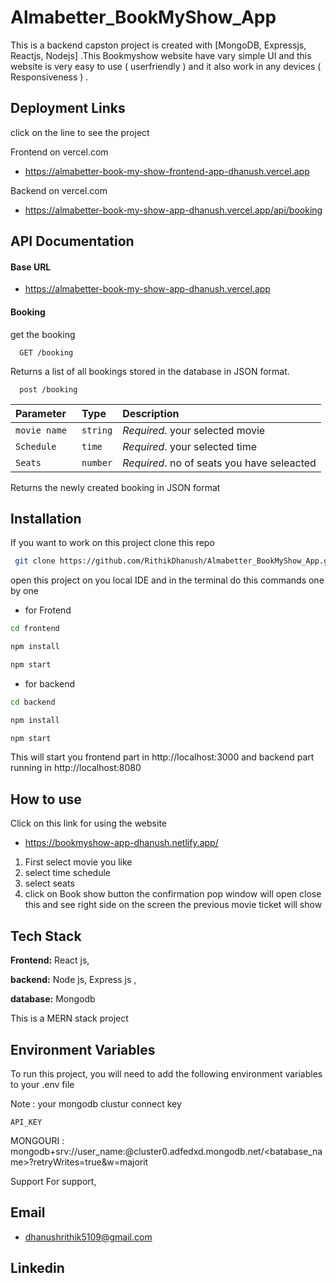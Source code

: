 # Almabetter_BookMyShow_App
This is a backend capston project is created with [MongoDB, Expressjs, Reactjs, Nodejs] .This Bookmyshow website have vary simple UI and this website is very easy to use ( userfriendly ) and it also work in any devices ( Responsiveness ) .

## Deployment Links

click on the line to see the project 

Frontend on vercel.com
 - https://almabetter-book-my-show-frontend-app-dhanush.vercel.app

Backend on vercel.com

 - https://almabetter-book-my-show-app-dhanush.vercel.app/api/booking

 ## API Documentation

#### Base URL

- https://almabetter-book-my-show-app-dhanush.vercel.app

#### Booking
get  the booking

```http
  GET /booking
```
Returns a list of all bookings stored in the database in JSON format.

```http
  post /booking
```

| Parameter | Type     | Description                |
| :-------- | :------- | :------------------------- |
| `movie name ` | `string` | *Required*. your selected movie |
| `Schedule ` | `time` | *Required*. your selected time|
| `Seats ` | `number` | *Required*. no of seats you have seleacted|

Returns the newly created booking in JSON format


## Installation

If you want to work on this project clone this repo 
```bash
 git clone https://github.com/RithikDhanush/Almabetter_BookMyShow_App.git
```

open this project on you local IDE  and in the terminal do this commands one by one 
 - for Frotend
```bash
cd frontend

npm install

npm start
```
 - for backend 
 ```bash
cd backend

npm install

npm start 
 ```
 This will start you frontend part in http://localhost:3000 and backend part running in http://localhost:8080 

    
## How to use

Click on this link for using the website
 - https://bookmyshow-app-dhanush.netlify.app/
 1) First select movie you like 
 2) select time schedule 
 3) select seats
 4) click on Book show button the confirmation pop window will open close this and see right side on the screen the previous movie ticket will show 
 


## Tech Stack

**Frontend:** React js, 

**backend:** Node js, Express js , 

**database:** Mongodb

This is a MERN stack project  


## Environment Variables

To run this project, you will need to add the following environment variables to your .env file

Note : your mongodb clustur connect key 

`API_KEY`

 MONGOURI : mongodb+srv://user_name:<password>@cluster0.adfedxd.mongodb.net/<batabase_name>?retryWrites=true&w=majorit

Support
For support, 
## Email
- dhanushrithik5109@gmail.com
  
## Linkedin
